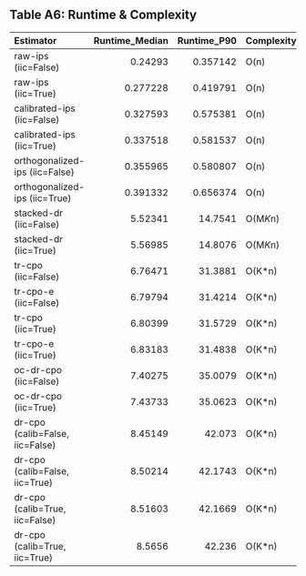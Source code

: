 ## Table A6: Runtime & Complexity

| Estimator                       |   Runtime_Median |   Runtime_P90 | Complexity   |   N_Folds |   Runtime_per_1k |   M_Components |
|:--------------------------------|-----------------:|--------------:|:-------------|----------:|-----------------:|---------------:|
| raw-ips (iic=False)             |         0.24293  |      0.357142 | O(n)         |         0 |         0.107969 |            nan |
| raw-ips (iic=True)              |         0.277228 |      0.419791 | O(n)         |         0 |         0.123212 |            nan |
| calibrated-ips (iic=False)      |         0.327593 |      0.575381 | O(n)         |         0 |         0.145597 |            nan |
| calibrated-ips (iic=True)       |         0.337518 |      0.581537 | O(n)         |         0 |         0.150008 |            nan |
| orthogonalized-ips (iic=False)  |         0.355965 |      0.580807 | O(n)         |         0 |         0.158207 |            nan |
| orthogonalized-ips (iic=True)   |         0.391332 |      0.656374 | O(n)         |         0 |         0.173925 |            nan |
| stacked-dr (iic=False)          |         5.52341  |     14.7541   | O(M*K*n)     |        20 |         7.94596  |              5 |
| stacked-dr (iic=True)           |         5.56985  |     14.8076   | O(M*K*n)     |        20 |         7.7121   |              5 |
| tr-cpo (iic=False)              |         6.76471  |     31.3881   | O(K*n)       |        20 |         3.00654  |            nan |
| tr-cpo-e (iic=False)            |         6.79794  |     31.4214   | O(K*n)       |        20 |         3.02131  |            nan |
| tr-cpo (iic=True)               |         6.80399  |     31.5729   | O(K*n)       |        20 |         3.024    |            nan |
| tr-cpo-e (iic=True)             |         6.83183  |     31.4838   | O(K*n)       |        20 |         3.03637  |            nan |
| oc-dr-cpo (iic=False)           |         7.40275  |     35.0079   | O(K*n)       |        20 |         3.29011  |            nan |
| oc-dr-cpo (iic=True)            |         7.43733  |     35.0623   | O(K*n)       |        20 |         3.30548  |            nan |
| dr-cpo (calib=False, iic=False) |         8.45149  |     42.073    | O(K*n)       |        20 |         3.75622  |            nan |
| dr-cpo (calib=False, iic=True)  |         8.50214  |     42.1743   | O(K*n)       |        20 |         3.77873  |            nan |
| dr-cpo (calib=True, iic=False)  |         8.51603  |     42.1669   | O(K*n)       |        20 |         3.7849   |            nan |
| dr-cpo (calib=True, iic=True)   |         8.5656   |     42.236    | O(K*n)       |        20 |         3.80693  |            nan |